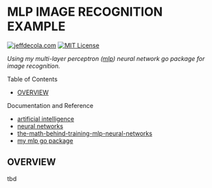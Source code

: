# MLP IMAGE RECOGNITION EXAMPLE

[![jeffdecola.com](https://img.shields.io/badge/website-jeffdecola.com-blue)](https://jeffdecola.com)
[![MIT License](https://img.shields.io/:license-mit-blue.svg)](https://jeffdecola.mit-license.org)

_Using my multi-layer perceptron
([mlp](https://github.com/JeffDeCola/my-go-packages/tree/master/neural-networks/mlp))
neural network go package for image recognition._

Table of Contents

* [OVERVIEW](https://github.com/JeffDeCola/my-neural-networks/tree/main/mlp/mlp-image-recognition-example#overview)

Documentation and Reference

* [artificial intelligence](https://github.com/JeffDeCola/my-cheat-sheets/tree/master/software/development/software-architectures/artificial-intelligence/artificial-intelligence-cheat-sheet)
* [neural networks](https://github.com/JeffDeCola/my-cheat-sheets/tree/master/software/development/software-architectures/artificial-intelligence/artificial-intelligence-cheat-sheet/neural-networks.md)
* [the-math-behind-training-mlp-neural-networks](https://github.com/JeffDeCola/my-cheat-sheets/blob/master/software/development/software-architectures/artificial-intelligence/artificial-intelligence-cheat-sheet/the-math-behind-training-mlp-neural-networks.md)
* [my mlp go package](https://github.com/JeffDeCola/my-go-packages/tree/master/neural-networks/mlp)

## OVERVIEW

tbd
